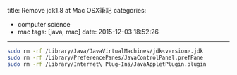 title: Remove jdk1.8 at Mac OSX筆記
categories:
  - computer science
  - mac
tags: [java, mac]
date: 2015-12-03 18:52:26
---

<!-- more -->
``` bash
sudo rm -rf /Library/Java/JavaVirtualMachines/jdk<version>.jdk
sudo rm -rf /Library/PreferencePanes/JavaControlPanel.prefPane
sudo rm -rf /Library/Internet\ Plug-Ins/JavaAppletPlugin.plugin
```
